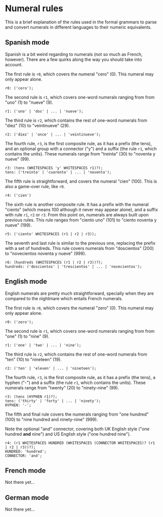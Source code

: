 # Numeral rules

This is a brief explanation of the rules used in the formal grammars to parse and convert numerals in different languages to their numeric equivalents.

## Spanish mode

Spanish is a bit weird regarding to numerals (not so much as French, however). There are a few quirks along the way you should take into account.

The first rule is `r0`, which covers the numeral "cero" (0). This numeral may only appear alone.

```
r0: ('cero');
```

The second rule is `r1`, which covers one-word numerals ranging from from "uno" (1) to "nueve" (9).

```
r1: ('uno' | 'dos' | ... | 'nueve');
```

The third rule is `r2`, which contains the rest of one-word numerals from "diez" (10) to "veintinueve" (29).

```
r2: ('diez' | 'once' | ... | 'veintinueve');
```

The fourth rule, `r3`, is the first composite rule, as it has a prefix (the tens), and an optional group with a connector ("y") and a suffix (the rule `r1`, which contains the units). These numerals range from "treinta" (30) to "noventa y nueve" (99).

```
r3: (tens (WHITESPACES 'y' WHITESPACES r1)?);
tens: ('treinta' | 'cuarenta' | ... | 'noventa');
```

The fifth rule is straightforward, and covers the numeral "cien" (100). This is also a game-over rule, like `r0`.

```
r4: ('cien')
```

The sixth rule is another composite rule. It has a prefix with the numeral "ciento" (which means 100 although it never may appear alone), and a suffix with rule `r1`, `r2` or `r3`. From this point on, numerals are always built upon previous rules. This rule ranges from "ciento uno" (101) to "ciento noventa y nueve" (199).

```
r5: ('ciento' WHITESPACES (r1 | r2 | r3));
```

The seventh and last rule is similar to the previous one, replacing the prefix with a set of hundreds. This rule covers numerals from "doscientos" (200) to "novecientos noventa y nueve" (999).

```
r6: (hundreds (WHITESPACES (r1 | r2 | r3))?);
hundreds: ('doscientos' | 'trescientos' | ... | 'novecientos');
```

## English mode

English numerals are pretty much straightforward, specially when they are compared to the nightmare which entails French numerals.

The first rule is `r0`, which covers the numeral "zero" (0). This numeral may only appear alone.

```
r0: ('zero');
```

The second rule is `r1`, which covers one-word numerals ranging from from "one" (1) to "nine" (9).

```
r1: ('one' | 'two' | ... | 'nine');
```

The third rule is `r2`, which contains the rest of one-word numerals from "ten" (10) to "nineteen" (19).

```
r2: ('ten' | 'eleven' | ... | 'nineteen');
```

The fourth rule, `r3`, is the first composite rule, as it has a prefix (the tens), a hyphen ("-") and a suffix (the rule `r1`, which contains the units). These numerals range from "twenty" (20) to "ninety-nine" (99).

```
r3: (tens (HYPHEN r1)?);
tens: ('thirty' | 'forty' | ... | 'ninety');
HYPHEN: '-';
```

The fifth and final rule covers the numerals ranging from "one hundred" (100) to "nine hundred and ninety-nine" (999).

Note the optional "and" connector, covering both UK English style ("one hundred **and** nine") and US English style ("one hundred nine").

```
r4: (r1 WHITESPACES HUNDRED (WHITESPACES (CONNECTOR WHITESPACES)? (r1 | r2 | r3))?);
HUNDRED: 'hundred';
CONNECTOR: 'and';
```

## French mode

Not there yet...

## German mode

Not there yet...